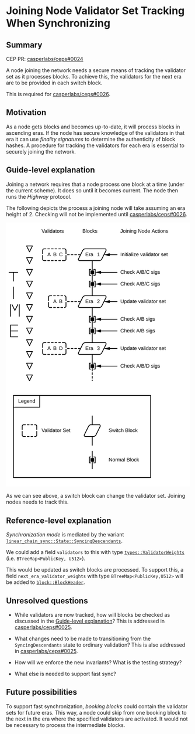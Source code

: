 Joining Node Validator Set Tracking When Synchronizing
======================================================

Summary
-------

CEP PR:
[casperlabs/ceps\#0024](https://github.com/casperlabs/ceps/pull/0024)

A node joining the network needs a secure means of tracking the
validator set as it processes blocks. To achieve this, the validators
for the next era are to be provided in each switch block.

This is required for
[casperlabs/ceps\#0026](https://github.com/casperlabs/ceps/pull/0026).

Motivation
----------

As a node gets blocks and becomes up-to-date, it will process blocks in
ascending eras. If the node has secure knowledge of the validators in
that era it can use *finality signatures* to determine the authenticity
of block hashes. A procedure for tracking the validators for each era is
essential to securely joining the network.

Guide-level explanation
-----------------------

Joining a network requires that a node process one block at a time
(under the current scheme). It does so until it becomes current. The
node then runs the *Highway* protocol.

The following depicts the process a joining node will take assuming an
era height of 2. Checking will not be implemented until
[casperlabs/ceps\#0026](https://github.com/casperlabs/ceps/pull/0026).

![](images/0024/joining.svg)

As we can see above, a switch block can change the validator set.
Joining nodes needs to track this.

Reference-level explanation
---------------------------

*Synchronization mode* is mediated by the variant
[`linear_chain_sync::State::SyncingDescendants`](https://github.com/xcthulhu/casper-node/blob/0a7f9e5fd7608e2f6574c1e213bd9f5e35880af5/node/src/components/linear_chain_sync.rs#L85-L93).

We could add a field `validators` to this with type
[`types::ValidatorWeights`](https://github.com/xcthulhu/casper-node/blob/0a7f9e5fd7608e2f6574c1e213bd9f5e35880af5/types/src/auction/types.rs#L15)
(i.e. `BTreeMap<PublicKey, U512>`).

This would be updated as switch blocks are processed. To support this, a
field `next_era_validator_weights` with type `BTreeMap<PublicKey,U512>`
will be added to
[`block::BlockHeader`](https://github.com/xcthulhu/casper-node/blob/d00ab84f2501f2f65e8ab6e0a7449c0e0983138b/node/src/types/block.rs#L533).

Unresolved questions
--------------------

-   While validators are now tracked, how will blocks be checked as
    discussed in the [Guide-level
    explanation](#guide-level-explanation)? This is addressed in
    [casperlabs/ceps\#0025](https://github.com/casperlabs/ceps/pull/0025).

-   What changes need to be made to transitioning from the
    `SyncingDescendants` state to ordinary validation? This is also
    addressed in
    [casperlabs/ceps\#0025](https://github.com/casperlabs/ceps/pull/0025).

-   How will we enforce the new invariants? What is the testing
    strategy?

-   What else is needed to support fast sync?

Future possibilities
--------------------

To support fast synchronization, *booking blocks* could contain the
validator sets for future eras. This way, a node could skip from one
booking block to the next in the era where the specified validators are
activated. It would not be necessary to process the intermediate blocks.
